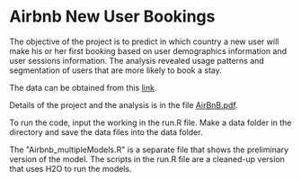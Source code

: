 # Airbnb New User Bookings
The objective of the project is to predict in which country a new user will make his or her first booking based on user demographics information and user sessions information.  The analysis revealed usage patterns and segmentation of users that are more likely to book a stay.

The data can be obtained from this [link](https://www.kaggle.com/c/airbnb-recruiting-new-user-bookings/data).  

Details of the project and the analysis is in the file [AirBnB.pdf](https://github.com/kikimeow/Kaggle-AirBnb/blob/master/AirBnB.pdf).

To run the code, input the working in the run.R file.  Make a data folder in the directory and save the data files into the data folder.

The "Airbnb_multipleModels.R" is a separate file that shows the preliminary version of the model.  The scripts in the run.R file are a cleaned-up version that uses H2O to run the models.
